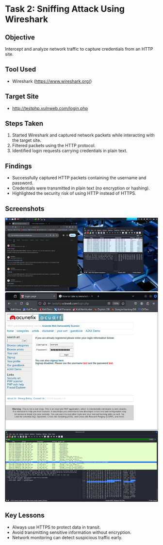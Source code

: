 # Task 2: Sniffing Attack Using Wireshark

## Objective
Intercept and analyze network traffic to capture credentials from an HTTP site.

## Tool Used
- Wireshark (https://www.wireshark.org/)

## Target Site
- http://testphp.vulnweb.com/login.php

## Steps Taken
1. Started Wireshark and captured network packets while interacting with the target site.
2. Filtered packets using the HTTP protocol.
3. Identified login requests carrying credentials in plain text.

## Findings
- Successfully captured HTTP packets containing the username and password.
- Credentials were transmitted in plain text (no encryption or hashing).
- Highlighted the security risk of using HTTP instead of HTTPS.

## Screenshots
![First screenshot](Screenshots/task2_wireshark_1.png)
![Credentials Intercepted](Screenshots/task2_wireshark_2.png)
![Packet Details](Screenshots/task2_wireshark_3.png)

## Key Lessons
- Always use HTTPS to protect data in transit.
- Avoid transmitting sensitive information without encryption.
- Network monitoring can detect suspicious traffic early.

